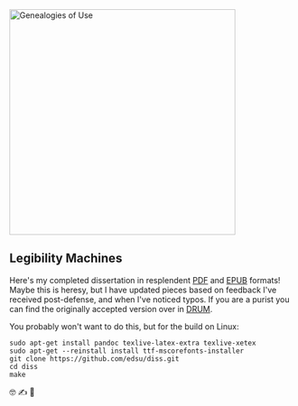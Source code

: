 <img width="400" alt="Genealogies of Use" src="https://raw.githubusercontent.com/edsu/diss/master/images/cover.png">

## Legibility Machines

Here's my completed dissertation in resplendent [PDF] and [EPUB] formats! Maybe
this is heresy, but I have updated pieces based on feedback I've received
post-defense, and when I've noticed typos. If you are a purist you can find the
originally accepted version over in [DRUM].

You probably won't want to do this, but for the build on Linux:

    sudo apt-get install pandoc texlive-latex-extra texlive-xetex
    sudo apt-get --reinstall install ttf-mscorefonts-installer
    git clone https://github.com/edsu/diss.git
    cd diss
    make

🤓 ✍ 📙

[EPUB]: https://github.com/edsu/diss/raw/master/diss.epub
[PDF]: https://github.com/edsu/diss/raw/master/diss.pdf
[DRUM]: https://drum.lib.umd.edu/handle/1903/26731
